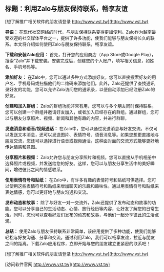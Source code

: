 ## **标题：利用Zalo与朋友保持联系，畅享友谊**

[想了解推广相关软件的朋友请登录 http://www.vst.tw](http://www.vst.tw)

**导语：**
在现代社交网络的时代，与朋友保持联系变得更加便利。Zalo作为越南最受欢迎的社交媒体平台之一，提供了许多功能，使我们能够与朋友保持长久的联系。本文将介绍如何使用Zalo与朋友保持联系，畅享友谊。

**下载和安装Zalo应用：**
首先，打开您的应用商店（App Store或Google Play），搜索“Zalo”并下载安装。安装完成后，创建您的个人账户，填写相关信息，如姓名、手机号码等。

**添加好友：**
在Zalo中，您可以通过多种方式添加好友。您可以直接搜索好友的用户名、手机号码或扫描他们的二维码来添加他们。此外，Zalo还提供了查找通讯录好友的功能，您可以允许Zalo访问您的通讯录，以便自动添加已经注册Zalo的好友。

**创建和加入群组：**
Zalo的群组功能非常有用，您可以与多个朋友同时保持联系。您可以创建一个群组并邀请好友加入，或者加入已经存在的群组。通过群组，您可以与朋友分享照片、视频、新闻和其他有趣的内容，并进行群聊。

**发送消息和语音/视频通话：**
在Zalo中，您可以通过发送消息与好友交流。不仅可以发送文本消息，还可以发送图片、表情符号、语音消息等。如果您想更直接地与朋友交流，您还可以选择进行语音或视频通话。这种面对面的交流方式能够更好地传达情感和意图。

**分享照片和视频：**
Zalo允许您与朋友分享照片和视频。您可以直接从手机相册中选择照片或视频，并发送给您的好友。这样，您可以与朋友分享生活中的美好瞬间，增进彼此之间的情感联系。

**使用表情符号和贴纸：**
在Zalo中，有许多有趣的表情符号和贴纸可供选择。您可以使用这些表情符号和贴纸来增加聊天的乐趣和趣味性。通过用表情符号和贴纸来表达情感，您可以更好地与朋友沟通和交流。

**发布动态和故事：**
除了与好友一对一交流外，Zalo还提供了发布动态和故事的功能。您可以分享自己的生活动态、心情、旅行经历等内容，让好友了解您的日常生活。同时，您也可以查看好友们发布的动态和故事，与他们一起分享彼此的生活点滴。

**总结：**
使用Zalo与朋友保持联系非常简单，该应用提供了多种功能，使我们能够轻松与好友沟通、分享和交流。通过利用Zalo，我们可以畅享友谊，拉近与朋友之间的距离。下载Zalo应用程序，立即开始与您的朋友建立更紧密的联系吧！

[想了解推广相关软件的朋友请登录 http://www.vst.tw](http://www.vst.tw)


[访问软件官网 http://www.vst.tw](http://www.vst.tw)
